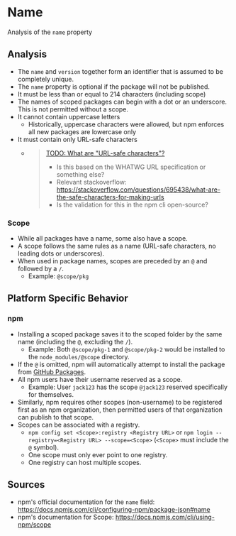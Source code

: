 # Name

Analysis of the `name` property

## Analysis

- The `name` and `version` together form an identifier that is assumed to be completely unique.
- The `name` property is optional if the package will not be published.
- It must be less than or equal to 214 characters (including scope)
- The names of scoped packages can begin with a dot or an underscore. This is not permitted without a scope.
- It cannot contain uppercase letters
  - Historically, uppercase characters were allowed, but npm enforces all new packages are lowercase only
- It must contain only URL-safe characters
  - > [TODO: What are "URL-safe characters"?](https://github.com/openjs-foundation/package-json-research/issues/4)
    > - Is this based on the WHATWG URL specification or something else?
    > - Relevant stackoverflow: https://stackoverflow.com/questions/695438/what-are-the-safe-characters-for-making-urls
    > - Is the validation for this in the npm cli open-source?

### Scope

- While all packages have a name, some also have a scope.
- A scope follows the same rules as a name (URL-safe characters, no leading dots or underscores).
- When used in package names, scopes are preceded by an `@` and followed by a `/`.
  - Example: `@scope/pkg`

## Platform Specific Behavior

### npm

- Installing a scoped package saves it to the scoped folder by the same name (including the `@`, excluding the `/`).
  - Example: Both `@scope/pkg-1` and `@scope/pkg-2` would be installed to the `node_modules/@scope` directory.
- If the `@` is omitted, npm will automatically attempt to install the package from [GitHub Packages][github-packages].
- All npm users have their username reserved as a scope.
  - Example: User `jack123` has the scope `@jack123` reserved specifically for themselves.
- Similarly, npm requires other scopes (non-username) to be registered first as an npm organization, then permitted users of that organization can publish to that scope.
- Scopes can be associated with a registry.
  - `npm config set <Scope>:registry <Registry URL>` or `npm login --registry=<Registry URL> --scope=<Scope>` (`<Scope>` must include the `@` symbol).
  - One scope must only ever point to one registry.
  - One registry can host multiple scopes.

## Sources
- npm's official documentation for the `name` field: https://docs.npmjs.com/cli/configuring-npm/package-json#name
- npm's documentation for Scope: https://docs.npmjs.com/cli/using-npm/scope

[github-packages]: <https://docs.github.com/en/packages>
